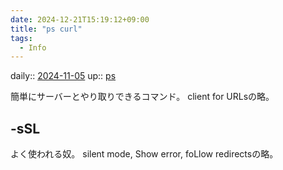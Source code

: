 ```yaml
---
date: 2024-12-21T15:19:12+09:00
title: "ps curl"
tags:
  - Info
---
```


daily:: [2024-11-05](/Daily_Note/2024-11-05.md)
up:: [ps](../Bar/App/PowerShell_and_Command-Line.md)

簡単にサーバーとやり取りできるコマンド。
client for URLsの略。

## -sSL
よく使われる奴。
silent mode, Show error, foLlow redirectsの略。


